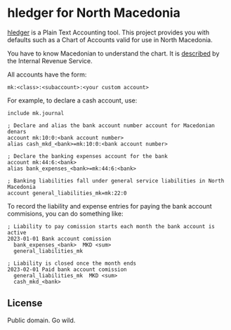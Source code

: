 # hledger for North Macedonia

[hledger](https://hledger.org) is a Plain Text Accounting tool. This project
provides you with defaults such as a Chart of Accounts valid for use in North
Macedonia.

You have to know Macedonian to understand the chart. It is
[described](http://www.ujp.gov.mk/mk/regulativa/opis/72) by the Internal
Revenue Service.

All accounts have the form:

```
mk:<class>:<subaccount>:<your custom account>
```

For example, to declare a cash account, use:

```
include mk.journal

; Declare and alias the bank account number account for Macedonian denars
account mk:10:0:<bank account number>
alias cash_mkd_<bank>=mk:10:0:<bank account number>

; Declare the banking expenses account for the bank
account mk:44:6:<bank>
alias bank_expenses_<bank>=mk:44:6:<bank>

; Banking liabilities fall under general service liabilities in North Macedonia
account general_liabilities_mk=mk:22:0
```

To record the liability and expense entries for paying the bank account
commisions, you can do something like:

```
; Liability to pay comission starts each month the bank account is active
2023-01-01 Bank account comission
  bank_expenses_<bank>  MKD <sum>
  general_liabilities_mk

; Liability is closed once the month ends
2023-02-01 Paid bank account comission
  general_liabilities_mk  MKD <sum>
  cash_mkd_<bank>
```

## License

Public domain. Go wild.

